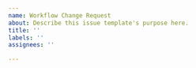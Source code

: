 ```yaml
---
name: Workflow Change Request
about: Describe this issue template's purpose here.
title: ''
labels: ''
assignees: ''

---
```



